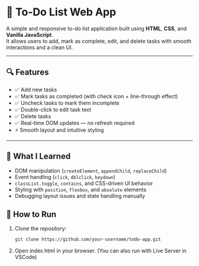 # 📝 To-Do List Web App

A simple and responsive to-do list application built using **HTML**, **CSS**, and **Vanilla JavaScript**.  
It allows users to add, mark as complete, edit, and delete tasks with smooth interactions and a clean UI.

---

## 🔍 Features

- ✅ Add new tasks
- ✅ Mark tasks as completed (with check icon + line-through effect)
- ✅ Uncheck tasks to mark them incomplete
- ✅ Double-click to edit task text
- ✅ Delete tasks
- ✅ Real-time DOM updates — no refresh required
- ⚡ Smooth layout and intuitive styling

---

## 🧠 What I Learned

- DOM manipulation (`createElement`, `appendChild`, `replaceChild`)
- Event handling (`click`, `dblclick`, `keydown`)
- `classList.toggle`, `contains`, and CSS-driven UI behavior
- Styling with `position`, `flexbox`, and `absolute` elements
- Debugging layout issues and state handling manually

## 🚀 How to Run

1. Clone the repository:
   ```bash
   git clone https://github.com/your-username/todo-app.git
2. Open index.html in your browser.
(You can also run with Live Server in VSCode)

